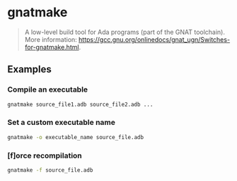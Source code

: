 # gnatmake

> A low-level build tool for Ada programs (part of the GNAT toolchain). More information: <https://gcc.gnu.org/onlinedocs/gnat_ugn/Switches-for-gnatmake.html>.

## Examples

### Compile an executable

```bash
gnatmake source_file1.adb source_file2.adb ...
```

### Set a custom executable name

```bash
gnatmake -o executable_name source_file.adb
```

### [f]orce recompilation

```bash
gnatmake -f source_file.adb
```
